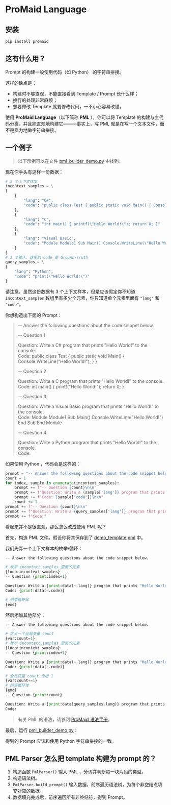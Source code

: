 # ProMaid Language

## 安装

``` bash
pip install promaid
```

## 这有什么用？

Prompt 的构建一般使用代码（如 Python） 的字符串拼接。

这样的缺点是：

- 构建时不够直观，不能直接看到 Template / Prompt 长什么样；
- 换行的处理非常麻烦；
- 想要修改 Template 就要修改代码，一不小心容易改错。

使用 **ProMaid Language**（以下简称 **PML** ），你可以将 Template 的构建与主代码分离，并且能直观地构建它———事实上，写 PML 就是在写一个文本文件，而不是费力地做字符串拼接。

## 一个例子

> 以下示例可以在文件 [pml_builder_demo.py](examples/simple_demo/pml_builder_demo.py) 中找到。

现在你手头有这样一份数据：

```python
# 3 个上下文样本
incontext_samples = \
[
    {
        "lang": "C#",
        "code": "public class Test { public static void Main() { Console.WriteLine(\"Hello World!\"); } }"
    },
    {
        "lang": "C",
        "code": "int main() { printf(\"Hello World!\"); return 0; }"
    },
    {
        "lang": "Visual Basic",
        "code": "Module Module1 Sub Main() Console.WriteLine(\"Hello World!\") End Sub End Module"
    }
]
# 1 个输入，这里的 code 是 Ground-Truth
query_samples = \
{
    "lang": "Python",
    "code": "print(\"Hello World!\")"
}
```

请注意，虽然这份数据有 3 个上下文样本，但是应该假定你不知道 `incontext_samples` 数组里有多少个元素，你只知道单个元素里面有 `"lang"` 和 `"code"`。

你想构造出下面的 Prompt：

>-- Answer the following questions about the code snippet below.
>
>-- Question 1  
>
>Question: Write a C# program that prints "Hello World!" to the console.  
Code: public class Test { public static void Main() { Console.WriteLine("Hello World!"); } }  
>
>-- Question 2  
>
>Question: Write a C program that prints "Hello World!" to the console.  
Code: int main() { printf("Hello World!"); return 0; }  
>
>-- Question 3  
>
>Question: Write a Visual Basic program that prints "Hello World!" to the console.  
Code: Module Module1 Sub Main() Console.WriteLine("Hello World!") End Sub End Module  
>
>-- Question 4  
>
>Question: Write a Python program that prints "Hello World!" to the console.  
Code:

如果使用 Python ，代码会是这样的：

```python
prompt = "-- Answer the following questions about the code snippet below.\n\n"
count = 1
for index, sample in enumerate(incontext_samples):
    prompt += f"-- Question {count}\n\n"
    prompt += f"Question: Write a {sample['lang']} program that prints \"Hello World!\" to the console.\n"
    prompt += f"Code: {sample['code']}\n\n"
    count += 1
prompt += f"-- Question {count}\n\n"
prompt += f"Question: Write a {query_samples['lang']} program that prints \"Hello World!\" to the console.\n"
prompt += f"Code:"
```

看起来并不是很直观。那么怎么改成使用 PML 呢？

首先，构造 PML 文件。假设你将其保存到了 [demo_template.pml](examples/simple_demo/demo_template.pml) 中。

我们先弄一个上下文样本的枚举/循环：

```python
-- Answer the following questions about the code snippet below.

# 枚举 incontext_samples 里面的元素
{loop:incontext_samples}
-- Question {print:index+1}

Question: Write a {print:data(~.lang)} program that prints "Hello World!" to the console.
Code: {print:data(~.code)}

# 结束循环体
{end}
```

然后添加其他部分：

```python
-- Answer the following questions about the code snippet below.

# 定义一个全局变量 count
{var:count=1}
# 枚举 incontext_samples 里面的元素
{loop:incontext_samples}
-- Question {print:index+1}

Question: Write a {print:data(~.lang)} program that prints "Hello World!" to the console.
Code: {print:data(~.code)}

# 全局变量 count 自增 1
{var:count+=1}
# 结束循环体
{end}
-- Question {print:count}

Question: Write a {print:data(query_samples.lang)} program that prints "Hello World!" to the console.
Code:
```

>有关 PML 的语法，请参阅 [ProMaid 语法手册](docs/zh-cn/语法手册.md)。

最后，运行 [pml_builder_demo.py](examples/simple_demo/pml_builder_demo.py)：

得到的 Prompt 应该和使用 Python 字符串拼接的一致。

## PML Parser 怎么把 template 构建为 prompt 的？

1. 构造函数 `PmlParser()` 输入 PML ，分词并判断每一块片段的类型。
2. 构造语法树。
3. `PmlParser.build_prompt()` 输入数据，前序遍历语法树，为每个非空结点填充对应的数据。
4. 数据填充完成后，前序遍历所有非终结符，得到 Prompt。
